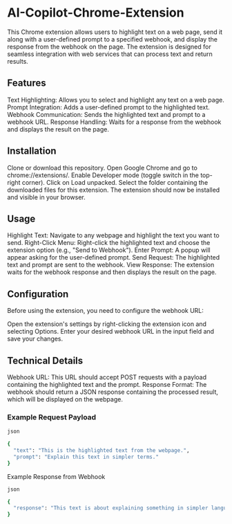 # AI-Copilot-Chrome-Extension
This Chrome extension allows users to highlight text on a web page, send it along with a user-defined prompt to a specified webhook, and display the response from the webhook on the page. The extension is designed for seamless integration with web services that can process text and return results.
## Features

Text Highlighting: Allows you to select and highlight any text on a web page.
Prompt Integration: Adds a user-defined prompt to the highlighted text.
Webhook Communication: Sends the highlighted text and prompt to a webhook URL.
Response Handling: Waits for a response from the webhook and displays the result on the page.

## Installation

Clone or download this repository.
Open Google Chrome and go to chrome://extensions/.
Enable Developer mode (toggle switch in the top-right corner).
Click on Load unpacked.
Select the folder containing the downloaded files for this extension.
The extension should now be installed and visible in your browser.

## Usage

Highlight Text: Navigate to any webpage and highlight the text you want to send.
Right-Click Menu: Right-click the highlighted text and choose the extension option (e.g., "Send to Webhook").
Enter Prompt: A popup will appear asking for the user-defined prompt.
Send Request: The highlighted text and prompt are sent to the webhook.
View Response: The extension waits for the webhook response and then displays the result on the page.

## Configuration

Before using the extension, you need to configure the webhook URL:

Open the extension's settings by right-clicking the extension icon and selecting Options.
Enter your desired webhook URL in the input field and save your changes.

## Technical Details

Webhook URL: This URL should accept POST requests with a payload containing the highlighted text and the prompt.
Response Format: The webhook should return a JSON response containing the processed result, which will be displayed on the webpage.

### Example Request Payload

```bash
json

{
  "text": "This is the highlighted text from the webpage.",
  "prompt": "Explain this text in simpler terms."
}
```

Example Response from Webhook

```bash
json

{
  "response": "This text is about explaining something in simpler language."
}
```

